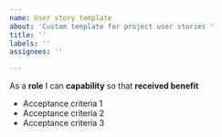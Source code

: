 ```yaml
---
name: User story template
about: 'Custom template for project user stories '
title: ''
labels: ''
assignees: ''

---
```


As a **role** I can **capability** so that **received benefit**

- Acceptance criteria 1
- Acceptance criteria 2
- Acceptance criteria 3
